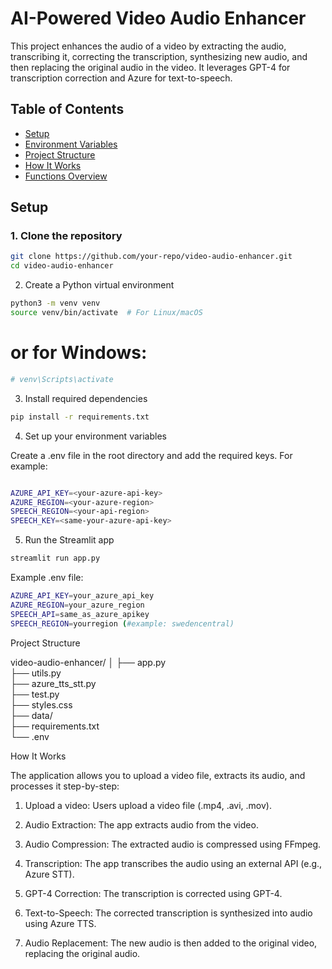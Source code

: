 # AI-Powered Video Audio Enhancer

This project enhances the audio of a video by extracting the audio, transcribing it, correcting the transcription, synthesizing new audio, and then replacing the original audio in the video. It leverages GPT-4 for transcription correction and Azure for text-to-speech.

## Table of Contents
- [Setup](#setup)
- [Environment Variables](#environment-variables)
- [Project Structure](#project-structure)
- [How It Works](#how-it-works)
- [Functions Overview](#functions-overview)

## Setup

### 1. Clone the repository
```bash
git clone https://github.com/your-repo/video-audio-enhancer.git
cd video-audio-enhancer
```

2. Create a Python virtual environment

```bash
python3 -m venv venv
source venv/bin/activate  # For Linux/macOS
```
# or for Windows:
```bash
# venv\Scripts\activate
```

3. Install required dependencies
```bash
pip install -r requirements.txt
```

4. Set up your environment variables

Create a .env file in the root directory and add the required keys. For example:
```bash

AZURE_API_KEY=<your-azure-api-key>
AZURE_REGION=<your-azure-region>
SPEECH_REGION=<your-api-region>
SPEECH_KEY=<same-your-azure-api-key>


```
5. Run the Streamlit app
```bash
streamlit run app.py
```

Example .env file:

```bash
AZURE_API_KEY=your_azure_api_key
AZURE_REGION=your_azure_region
SPEECH_API=same_as_azure_apikey
SPEECH_REGION=yourregion (#example: swedencentral)
```

Project Structure

video-audio-enhancer/
│
├── app.py                     
├── utils.py                    
├── azure_tts_stt.py          
├── test.py                    
├── styles.css                 
├── data/                      
├── requirements.txt           
└── .env                       

How It Works

The application allows you to upload a video file, extracts its audio, and processes it step-by-step:

1. Upload a video: Users upload a video file (.mp4, .avi, .mov).


2. Audio Extraction: The app extracts audio from the video.


3. Audio Compression: The extracted audio is compressed using FFmpeg.


4. Transcription: The app transcribes the audio using an external API (e.g., Azure STT).


5. GPT-4 Correction: The transcription is corrected using GPT-4.


6. Text-to-Speech: The corrected transcription is synthesized into audio using Azure TTS.


7. Audio Replacement: The new audio is then added to the original video, replacing the original audio.

